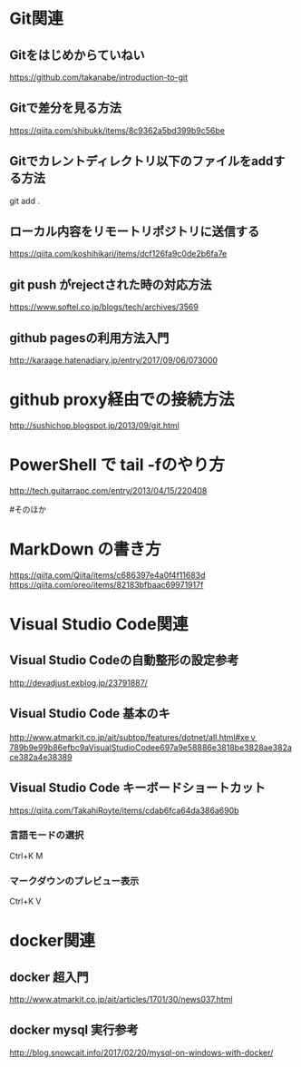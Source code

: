 # Git関連
## Gitをはじめからていねい
https://github.com/takanabe/introduction-to-git

## Gitで差分を見る方法
https://qiita.com/shibukk/items/8c9362a5bd399b9c56be

## Gitでカレントディレクトリ以下のファイルをaddする方法
git add .

## ローカル内容をリモートリポジトリに送信する
https://qiita.com/koshihikari/items/dcf126fa9c0de2b6fa7e

## git push がrejectされた時の対応方法
https://www.softel.co.jp/blogs/tech/archives/3569

## github pagesの利用方法入門
http://karaage.hatenadiary.jp/entry/2017/09/06/073000

# github proxy経由での接続方法
http://sushichop.blogspot.jp/2013/09/git.html

# PowerShell で tail -fのやり方
http://tech.guitarrapc.com/entry/2013/04/15/220408

#そのほか
# MarkDown の書き方
https://qiita.com/Qiita/items/c686397e4a0f4f11683d  
https://qiita.com/oreo/items/82183bfbaac69971917f

# Visual Studio Code関連
## Visual Studio Codeの自動整形の設定参考
http://devadjust.exblog.jp/23791887/

## Visual Studio Code 基本のキ
http://www.atmarkit.co.jp/ait/subtop/features/dotnet/all.html#xeｖ789b9e99b86efbc9aVisualStudioCodee697a9e58886e3818be3828ae382ace382a4e38389

## Visual Studio Code キーボードショートカット
https://qiita.com/TakahiRoyte/items/cdab6fca64da386a690b

### 言語モードの選択
Ctrl+K M

### マークダウンのプレビュー表示
Ctrl+K V

# docker関連
## docker 超入門
http://www.atmarkit.co.jp/ait/articles/1701/30/news037.html

## docker mysql 実行参考
http://blog.snowcait.info/2017/02/20/mysql-on-windows-with-docker/